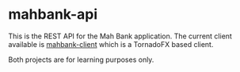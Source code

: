 # mahbank-api

This is the REST API for the Mah Bank application. The current client available is [mahbank-client](https://github.com/gdboling/mahbank-client) which is a TornadoFX based client.

Both projects are for learning purposes only.

